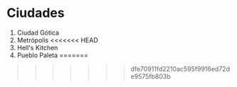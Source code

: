 # Ciudades

1. Ciudad Gótica
2. Metrópolis
<<<<<<< HEAD
3. Hell's Kitchen
4. Pueblo Paleta
=======
>>>>>>> dfe70911fd2210ac595f9916ed72de9575fb803b
